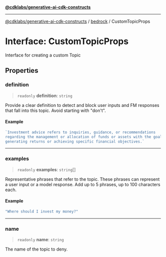 [**@cdklabs/generative-ai-cdk-constructs**](../../../../README.md)

***

[@cdklabs/generative-ai-cdk-constructs](../../../../README.md) / [bedrock](../README.md) / CustomTopicProps

# Interface: CustomTopicProps

Interface for creating a custom Topic

## Properties

### definition

> `readonly` **definition**: `string`

Provide a clear definition to detect and block user inputs and FM responses
that fall into this topic. Avoid starting with "don't".

#### Example

```ts
`Investment advice refers to inquiries, guidance, or recommendations
regarding the management or allocation of funds or assets with the goal of
generating returns or achieving specific financial objectives.`
```

***

### examples

> `readonly` **examples**: `string`[]

Representative phrases that refer to the topic. These phrases can represent
a user input or a model response. Add up to 5 phrases, up to 100 characters
each.

#### Example

```ts
"Where should I invest my money?"
```

***

### name

> `readonly` **name**: `string`

The name of the topic to deny.
